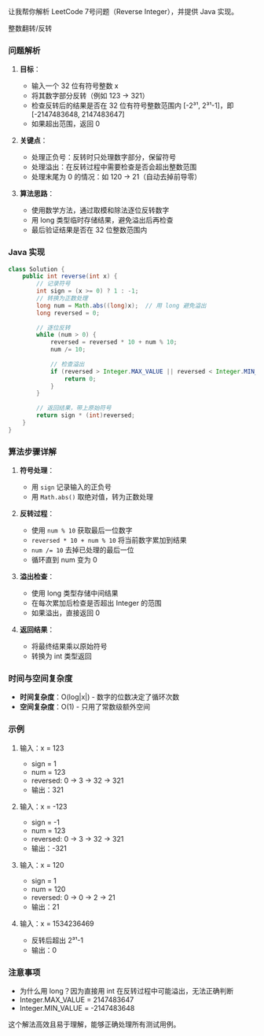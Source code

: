 让我帮你解析 LeetCode 7号问题（Reverse Integer），并提供 Java 实现。

整数翻转/反转

### 问题解析
1. **目标**：
    - 输入一个 32 位有符号整数 x
    - 将其数字部分反转（例如 123 → 321）
    - 检查反转后的结果是否在 32 位有符号整数范围内 [-2³¹, 2³¹-1]，即 [-2147483648, 2147483647]
    - 如果超出范围，返回 0

2. **关键点**：
    - 处理正负号：反转时只处理数字部分，保留符号
    - 处理溢出：在反转过程中需要检查是否会超出整数范围
    - 处理末尾为 0 的情况：如 120 → 21（自动去掉前导零）

3. **算法思路**：
    - 使用数学方法，通过取模和除法逐位反转数字
    - 用 long 类型临时存储结果，避免溢出后再检查
    - 最后验证结果是否在 32 位整数范围内

### Java 实现
```java
class Solution {
    public int reverse(int x) {
        // 记录符号
        int sign = (x >= 0) ? 1 : -1;
        // 转换为正数处理
        long num = Math.abs((long)x);  // 用 long 避免溢出
        long reversed = 0;
        
        // 逐位反转
        while (num > 0) {
            reversed = reversed * 10 + num % 10;
            num /= 10;
            
            // 检查溢出
            if (reversed > Integer.MAX_VALUE || reversed < Integer.MIN_VALUE) {
                return 0;
            }
        }
        
        // 返回结果，带上原始符号
        return sign * (int)reversed;
    }
}
```

### 算法步骤详解
1. **符号处理**：
    - 用 `sign` 记录输入的正负号
    - 用 `Math.abs()` 取绝对值，转为正数处理

2. **反转过程**：
    - 使用 `num % 10` 获取最后一位数字
    - `reversed * 10 + num % 10` 将当前数字累加到结果
    - `num /= 10` 去掉已处理的最后一位
    - 循环直到 num 变为 0

3. **溢出检查**：
    - 使用 long 类型存储中间结果
    - 在每次累加后检查是否超出 Integer 的范围
    - 如果溢出，直接返回 0

4. **返回结果**：
    - 将最终结果乘以原始符号
    - 转换为 int 类型返回

### 时间与空间复杂度
- **时间复杂度**：O(log|x|) - 数字的位数决定了循环次数
- **空间复杂度**：O(1) - 只用了常数级额外空间

### 示例
1. 输入：x = 123
    - sign = 1
    - num = 123
    - reversed: 0 → 3 → 32 → 321
    - 输出：321

2. 输入：x = -123
    - sign = -1
    - num = 123
    - reversed: 0 → 3 → 32 → 321
    - 输出：-321

3. 输入：x = 120
    - sign = 1
    - num = 120
    - reversed: 0 → 0 → 2 → 21
    - 输出：21

4. 输入：x = 1534236469
    - 反转后超出 2³¹-1
    - 输出：0

### 注意事项
- 为什么用 long？因为直接用 int 在反转过程中可能溢出，无法正确判断
- Integer.MAX_VALUE = 2147483647
- Integer.MIN_VALUE = -2147483648

这个解法高效且易于理解，能够正确处理所有测试用例。